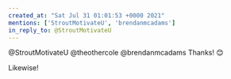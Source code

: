 ```yaml
---
created_at: "Sat Jul 31 01:01:53 +0000 2021"
mentions: ['StroutMotivateU', 'brendanmcadams']
in_reply_to: @StroutMotivateU
---
```


@StroutMotivateU @theothercole @brendanmcadams Thanks! 😊 

Likewise!